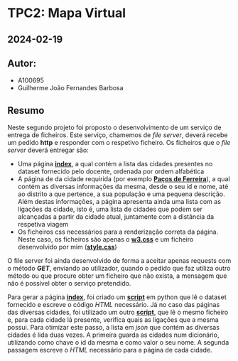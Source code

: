 # TPC2: Mapa Virtual
## 2024-02-19

## Autor:
- A100695
- Guilherme João Fernandes Barbosa

## Resumo

Neste segundo projeto foi proposto o desenvolvimento de um serviço de entrega de ficheiros. Este serviço, chamemos de *file server*, deverá recebe um pedido **http** e responder com o respetivo ficheiro. Os ficheiros que o *file server* deverá entregar são:

- Uma página [**index**](MapaVirtualSite/index.html), a qual contém a lista das cidades presentes no dataset fornecido pelo docente, ordenada por ordem alfabética
- A página de da cidade requirida (por exemplo [**Paços de Ferreira**](MapaVirtualSite/c1.html)), a qual contém as diversas informações da mesma, desde o seu id e nome, até ao distrito a que pertence, a sua população e uma pequena descrição. Além destas informações, a página apresenta ainda uma lista com as ligações da cidade, isto é, uma lista de cidades que podem ser alcançadas a partir da cidade atual, juntamente com a distância da respetiva viagem
- Os ficheiros css necessários para a renderização correta da página. Neste caso, os ficheiros são apenas o [**w3.css**](MapaVirtualSite/w3.css) e um ficheiro desenvolvido por mim ([**style.css**](MapaVirtualSite/style.css))

O file server foi ainda desenvolvido de forma a aceitar apenas requests com o método ***GET***, enviando ao utilizador, quando o pedido que faz utiliza outro método ou que procure obter um ficheiro que não exista, a mensagem que não é possível obter o serviço pretendido.

Para gerar a página [**index**](MapaVirtualSite/index.html), foi criado um [**script**](generateIndex.py) em python que lê o dataset fornecido e escreve o código *HTML* necessário. Já no caso das páginas das diversas cidades, foi utilizado um outro [**script**](generateCidades.py), que lê o mesmo ficheiro e, para cada cidade lá presente, verifica quais as ligações que a mesma possui. Para otimizar este passo, a lista em *json* que contém as diversas cidades é lida duas vezes. A primeira guarda as cidades num dicionário, utilizando como chave o id da mesma e como valor o seu nome. A segunda passagem escreve o *HTML* necessário para a página de cada cidade. 